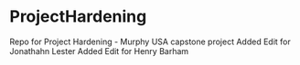 # ProjectHardening
Repo for Project Hardening - Murphy USA capstone project
Added Edit for Jonathahn Lester
Added Edit for Henry Barham
